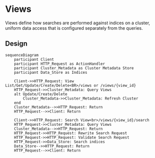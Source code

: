 # Views

Views define how searches are performed against indices on a cluster, uniform data access that is configured separately from the queries.


## Design

```mermaid
sequenceDiagram
    participant Client
    participant HTTP_Request as ActionHandler
    participant Cluster_Metadata as Cluster Metadata Store
    participant Data_Store as Indices

    Client->>HTTP_Request: View List/Get/Update/Create/Delete<BR>/views or /views/{view_id}
    HTTP_Request->>Cluster_Metadata: Query Views
    alt Update/Create/Delete
        Cluster_Metadata->>Cluster_Metadata: Refresh Cluster
    end
    Cluster_Metadata-->>HTTP_Request: Return
    HTTP_Request-->>Client: Return

    Client->>HTTP_Request: Search View<br>/views/{view_id}/search
    HTTP_Request->>Cluster_Metadata: Query Views
    Cluster_Metadata-->>HTTP_Request: Return
    HTTP_Request->>HTTP_Request: Rewrite Search Request
    HTTP_Request->>HTTP_Request: Validate Search Request
    HTTP_Request->>Data_Store: Search indices
    Data_Store-->>HTTP_Request: Return
    HTTP_Request-->>Client: Return
```

